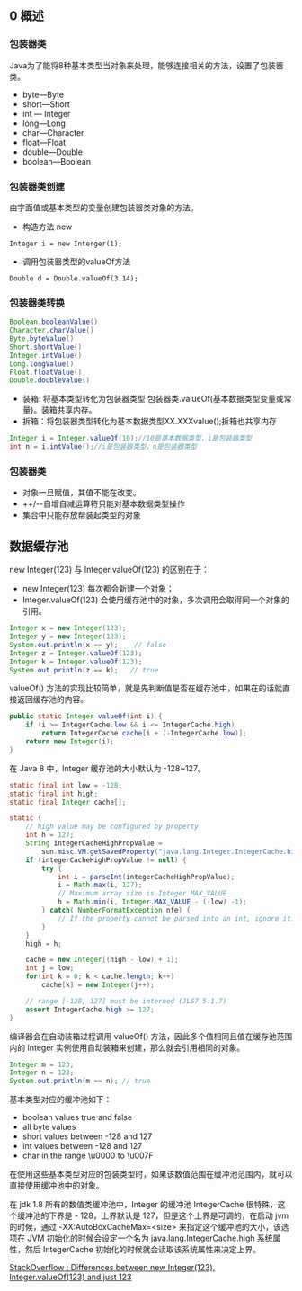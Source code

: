 ## 0 概述

### 包装器类
Java为了能将8种基本类型当对象来处理，能够连接相关的方法，设置了包装器类。

* byte—Byte 
* short—Short 
* int — Integer 
* long—Long 
* char—Character
* float—Float 
* double—Double 
* boolean—Boolean

### 包装器类创建

由字面值或基本类型的变量创建包装器类对象的方法。

* 构造方法 new

```
Integer i = new Interger(1);
```
* 调用包装器类型的valueOf方法

```
Double d = Double.valueOf(3.14);
```

### 包装器类转换

```java
Boolean.booleanValue()
Character.charValue()
Byte.byteValue()
Short.shortValue()
Integer.intValue()
Long.longValue()
Float.floatValue()
Double.doubleValue()
```

* 装箱: 将基本类型转化为包装器类型 包装器类.valueOf(基本数据类型变量或常量)。装箱共享内存。
* 拆箱：将包装器类型转化为基本数据类型XX.XXXvalue();拆箱也共享内存

```java
Integer i = Integer.valueOf(10);//10是基本数据类型，i是包装器类型
int n = i.intValue();//i是包装器类型，n是包装器类型
```
### 包装器类
* 对象一旦赋值，其值不能在改变。
* ++/--自增自减运算符只能对基本数据类型操作
* 集合中只能存放帮装起类型的对象





##  数据缓存池

new Integer(123) 与 Integer.valueOf(123) 的区别在于：

- new Integer(123) 每次都会新建一个对象；
- Integer.valueOf(123) 会使用缓存池中的对象，多次调用会取得同一个对象的引用。

```java
Integer x = new Integer(123);
Integer y = new Integer(123);
System.out.println(x == y);    // false
Integer z = Integer.valueOf(123);
Integer k = Integer.valueOf(123);
System.out.println(z == k);   // true
```

valueOf() 方法的实现比较简单，就是先判断值是否在缓存池中，如果在的话就直接返回缓存池的内容。

```java
public static Integer valueOf(int i) {
    if (i >= IntegerCache.low && i <= IntegerCache.high)
        return IntegerCache.cache[i + (-IntegerCache.low)];
    return new Integer(i);
}
```

在 Java 8 中，Integer 缓存池的大小默认为 -128\~127。

```java
static final int low = -128;
static final int high;
static final Integer cache[];

static {
    // high value may be configured by property
    int h = 127;
    String integerCacheHighPropValue =
        sun.misc.VM.getSavedProperty("java.lang.Integer.IntegerCache.high");
    if (integerCacheHighPropValue != null) {
        try {
            int i = parseInt(integerCacheHighPropValue);
            i = Math.max(i, 127);
            // Maximum array size is Integer.MAX_VALUE
            h = Math.min(i, Integer.MAX_VALUE - (-low) -1);
        } catch( NumberFormatException nfe) {
            // If the property cannot be parsed into an int, ignore it.
        }
    }
    high = h;

    cache = new Integer[(high - low) + 1];
    int j = low;
    for(int k = 0; k < cache.length; k++)
        cache[k] = new Integer(j++);

    // range [-128, 127] must be interned (JLS7 5.1.7)
    assert IntegerCache.high >= 127;
}
```

编译器会在自动装箱过程调用 valueOf() 方法，因此多个值相同且值在缓存池范围内的 Integer 实例使用自动装箱来创建，那么就会引用相同的对象。

```java
Integer m = 123;
Integer n = 123;
System.out.println(m == n); // true
```

基本类型对应的缓冲池如下：

- boolean values true and false
- all byte values
- short values between -128 and 127
- int values between -128 and 127
- char in the range \u0000 to \u007F

在使用这些基本类型对应的包装类型时，如果该数值范围在缓冲池范围内，就可以直接使用缓冲池中的对象。

在 jdk 1.8 所有的数值类缓冲池中，Integer 的缓冲池 IntegerCache 很特殊，这个缓冲池的下界是 - 128，上界默认是 127，但是这个上界是可调的，在启动 jvm 的时候，通过 -XX:AutoBoxCacheMax=&lt;size&gt; 来指定这个缓冲池的大小，该选项在 JVM 初始化的时候会设定一个名为 java.lang.IntegerCache.high 系统属性，然后 IntegerCache 初始化的时候就会读取该系统属性来决定上界。

[StackOverflow : Differences between new Integer(123), Integer.valueOf(123) and just 123
](https://stackoverflow.com/questions/9030817/differences-between-new-integer123-integer-valueof123-and-just-123)


